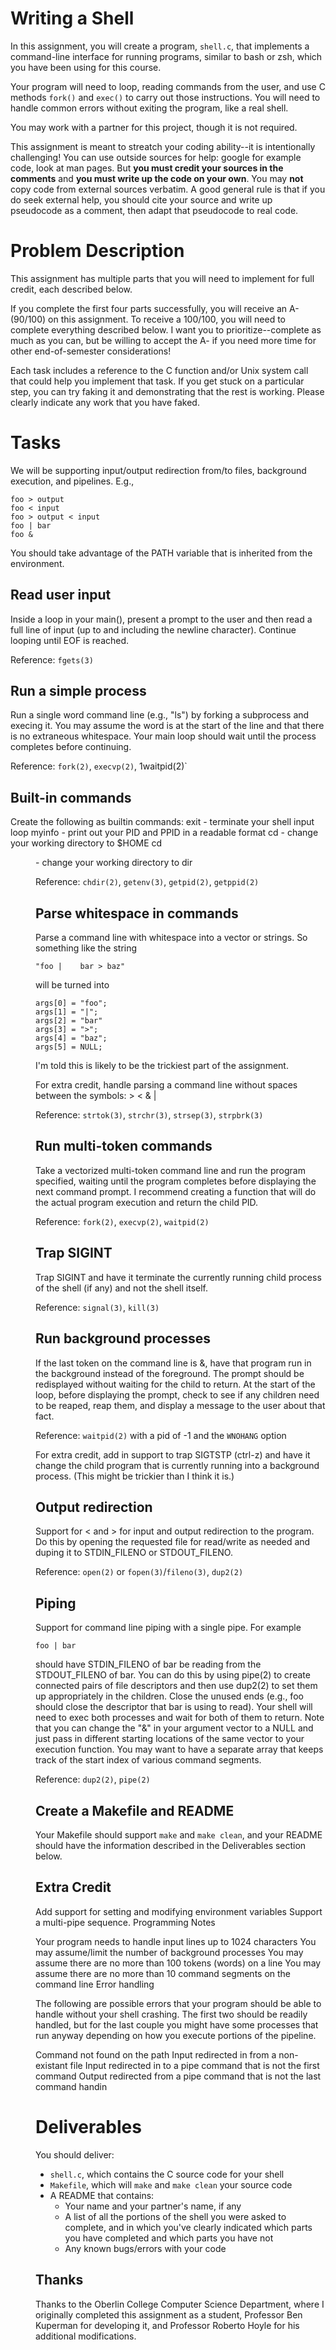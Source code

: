 # Writing a Shell

In this assignment, you will create a program, `shell.c`, that implements a
command-line interface for running programs, similar to bash or zsh, which you
have been using for this course.

Your program will need to loop, reading commands from the user, and use C
methods `fork()` and `exec()` to carry out those instructions. You will need to
handle common errors without exiting the program, like a real shell.

You may work with a partner for this project, though it is not required.

This assignment is meant to streatch your coding ability--it is intentionally
challenging! You can use outside sources for help: google for example code, look
at man pages. But **you must credit your sources in the comments** and **you
must write up the code on your own**. You may **not** copy code from external
sources verbatim. A good general rule is that if you do seek external help, you
should cite your source and write up pseudocode as a comment, then adapt that
pseudocode to real code.

# Problem Description

This assignment has multiple parts that you will need to implement for full
credit, each described below. 

If you complete the first four parts successfully, you will receive an A-
(90/100) on this assignment. To receive a 100/100, you will need to complete
everything described below. I want you to prioritize--complete as much as you
can, but be willing to accept the A- if you need more time for other
end-of-semester considerations!

Each task includes a reference to the C function and/or Unix system call that
could help you implement that task. If you get stuck on a particular step, you
can try faking it and demonstrating that the rest is working. Please clearly
indicate any work that you have faked.

# Tasks

We will be supporting input/output redirection from/to files, background
execution, and pipelines. E.g.,

    foo > output
    foo < input
    foo > output < input
    foo | bar
    foo & 

You should take advantage of the PATH variable that is inherited from the
environment.

## Read user input

Inside a loop in your main(), present a prompt to the user and then read a full
line of input (up to and including the newline character). Continue looping
until EOF is reached. 

Reference: `fgets(3)`

## Run a simple process

Run a single word command line (e.g., "ls") by forking a subprocess and execing it. You may assume the word is at the start of the line and that there is no extraneous whitespace. Your main loop should wait until the process completes before continuing. 

Reference: `fork(2)`, `execvp(2)`, 1waitpid(2)`

## Built-in commands

Create the following as builtin commands:
exit - terminate your shell input loop
myinfo - print out your PID and PPID in a readable format
cd - change your working directory to $HOME
cd <dir> - change your working directory to dir


Reference: `chdir(2)`, `getenv(3)`, `getpid(2)`, `getppid(2)`

## Parse whitespace in commands

Parse a command line with whitespace into a vector or strings. So something like the string

    "foo |    bar > baz"
        
will be turned into

    args[0] = "foo";
    args[1] = "|";
    args[2] = "bar"
    args[3] = ">";
    args[4] = "baz";
    args[5] = NULL;
        
I'm told this is likely to be the trickiest part of the assignment.

For extra credit, handle parsing a command line without spaces between the symbols:  > < & | 

Reference: `strtok(3)`, `strchr(3)`, `strsep(3)`, `strpbrk(3)`

## Run multi-token commands

Take a vectorized multi-token command line and run the program specified, waiting until the program completes before displaying the next command prompt. I recommend creating a function that will do the actual program execution and return the child PID. 

Reference: `fork(2)`, `execvp(2)`, `waitpid(2)`

## Trap SIGINT

Trap SIGINT and have it terminate the currently running child process of the shell (if any) and not the shell itself. 

Reference: `signal(3)`, `kill(3)`

## Run background processes

If the last token on the command line is &, have that program run in the background instead of the foreground. The prompt should be redisplayed without waiting for the child to return. At the start of the loop, before displaying the prompt, check to see if any children need to be reaped, reap them, and display a message to the user about that fact. 

Reference: `waitpid(2)` with a pid of -1 and the `WNOHANG` option

For extra credit, add in support to trap SIGTSTP (ctrl-z) and have it change the child program that is currently running into a background process. (This might be trickier than I think it is.)

## Output redirection

Support for < and > for input and output redirection to the program. Do this by opening the requested file for read/write as needed and duping it to STDIN_FILENO or STDOUT_FILENO. 

Reference: `open(2)` or `fopen(3)`/`fileno(3)`, `dup2(2)`

## Piping

Support for command line piping with a single pipe. For example

    foo | bar
        
should have STDIN_FILENO of bar be reading from the STDOUT_FILENO of bar. You
can do this by using pipe(2) to create connected pairs of file descriptors and
then use dup2(2) to set them up appropriately in the children. Close the unused
ends (e.g., foo should close the descriptor that bar is using to read). Your
shell will need to exec both processes and wait for both of them to return. Note
that you can change the "&" in your argument vector to a NULL and just pass in
different starting locations of the same vector to your execution function. You
may want to have a separate array that keeps track of the start index of various
command segments. 

Reference: `dup2(2)`, `pipe(2)`

## Create a Makefile and README

Your Makefile should support `make` and `make clean`, and your README should
have the information described in the Deliverables section below.

## Extra Credit

Add support for setting and modifying environment variables
Support a multi-pipe sequence.
Programming Notes

Your program needs to handle input lines up to 1024 characters
You may assume/limit the number of background processes
You may assume there are no more than 100 tokens (words) on a line
You may assume there are no more than 10 command segments on the command line
Error handling

The following are possible errors that your program should be able to handle without your shell crashing. The first two should be readily handled, but for the last couple you might have some processes that run anyway depending on how you execute portions of the pipeline.

Command not found on the path
Input redirected in from a non-existant file
Input redirected in to a pipe command that is not the first command
Output redirected from a pipe command that is not the last command
handin

# Deliverables

You should deliver:
* `shell.c`, which contains the C source code for your shell
* `Makefile`, which will `make` and `make clean` your source code
* A README that contains:
    * Your name and your partner's name, if any
    * A list of all the portions of the shell you were asked to complete, and
      in which you've clearly indicated which parts you have completed and which
      parts you have not
    * Any known bugs/errors with your code

## Thanks

Thanks to the Oberlin College Computer Science Department, where I originally
completed this assignment as a student, Professor Ben Kuperman for
developing it, and Professor Roberto Hoyle for his additional modifications.

